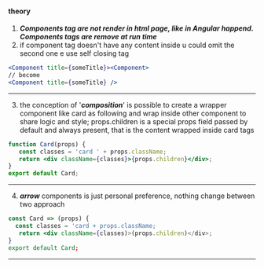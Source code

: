 #### theory
1. ***Components tag are not render in html page, like in Angular happend. Components tags are remove at run time*** 
2. if component tag doesn't have any content inside u could omit the second one e use self closing tag
```jsx
<Component title={someTitle}><Component>
// become
<Component title={someTitle} />
```
---
3. the conception of '***composition***' 
is possible to create a wrapper component like card as following and wrap inside other component to share logic and style; props.children is a special props field passed by default and always present, that is the content wrapped inside card tags
```jsx
function Card(props) {
   const classes = 'card ' + props.className;
   return <div className={classes}>{props.children}</div>;
}
export default Card;
``` 
---
4. ***arrow*** components is just personal preference, nothing change between two approach
```jsx
const Card => (props) {
  const classes = 'card + props.className;
   return <div className={classes)>(props.children)</div>;
}
export default Card;
``` 
---
